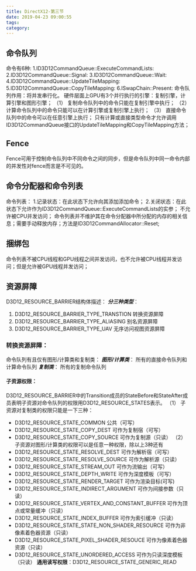 ```yaml
---
title: DirectX12-第三节
date: 2019-04-23 09:00:55
tags:
category:
---
```

## 命令队列
命令有6种:
1.ID3D12CommandQueue::ExecuteCommandLists:
2.ID3D12CommandQueue::Signal:
3.ID3D12CommandQueue::Wait:
4.ID3D12CommandQueue::UpdateTileMapping:
5.ID3D12CommandQueue::CopyTileMapping:
6.ISwapChain::Present:
命令队列作用：将并发串行化。
硬件层面上GPU有3个并行执行的引擎：复制引擎，计算引擎和图形引擎；
（1） 复制命令队列中的命令只能在复制引擎中执行；
（2） 计算命令队列中的命令只能可以在计算引擎或复制引擎上执行；
（3） 直接命令队列中的命令可以在任意引擎上执行；
只有计算或直接类型命令才允许调用ID3D12CommandQueue接口的UpdateTileMapping和CopyTileMapping方法；
## Fence
Fence可用于控制命令队列中不同命令之间的同步，但是命令队列中同一命令内部的并发性对fence而言是不可见的。
## 命令分配器和命令列表
命令列表：
1.记录状态：在此状态下允许向其添加添加命令；
2.关闭状态：在此状态下允许作为ID3D12CommandQueue::ExecuteCommandLists的实参；
不允许被CPU并发访问；
命令列表并不维护其在命令分配器中所分配的内存的相关信息；需要手动释放内存；方法是ID3D12CommandAllocator::Reset;
## 捆绑包
命令列表不被CPU线程和GPU线程之间并发访问，也不允许被CPU线程并发访问；但是允许被GPU线程并发访问；
## 资源屏障
D3D12_RESOURCE_BARRIER结构体描述：
***分三种类型***：
1. D3D12_RESOURCE_BARRIER_TYPE_TRANSTION 转换资源屏障
2. D3D12_RESOURCE_BARRIER_TYPE_ALIASING  别名资源屏障
3. D3D12_RESOURCE_BARRIER_TYPE_UAV       无序访问视图资源屏障

### 转换资源屏障：
命令队列有且仅有图形/计算类和复制类：
***图形/计算类***： 所有的直接命令队列和计算命令队列
***复制类***： 所有的复制命令队列
#### 子资源权限：
D3D12_RESOURCE_BARRIER中的Transition成员的StateBefore和StateAfter成员表明子资源对命令队列的权限用D3D12_RESOURCE_STATES表示。
（1） 子资源对复制类的权限只能是一下三种：
* D3D12_RESOURCE_STATE_COMMON 公共（可写）
* D3D12_RESOURCE_STATE_COPY_DEST 可作为复制宿（可写）
* D3D12_RESOURCE_STATE_COPY_SOURCE 可作为复制源（只读）
（2） 子资源对图形/计算类的权限可以是任意一种权限，除以上3种还有
* D3D12_RESOURCE_STATE_RESOLVE_DEST 可作为解析宿（可写）
* D3D12_RESOURCE_STATE_RESOLVE_SOURCE 可作为解析源（只读）
* D3D12_RESOURCE_STATE_STREAM_OUT 可作为流输出（可写）
* D3D12_RESOURCE_STATE_DEPTH_WRITE 可作为深度模板（可写）
* D3D12_RESOURCE_STATE_RENDER_TARGET 可作为渲染目标(可写)
* D3D12_RESOURCE_STATE_INDIRECT_ARGUMENT 可作为间接参数（只读）
* D3D12_RESOURCE_STATE_VERTEX_AND_CONSTANT_BUFFER 可作为顶点或常量缓冲（只读）
* D3D12_RESOURCE_STATE_INDEX_BUFFER 可作为索引缓冲（只读）
* D3D12_RESOURCE_STATE_STATE_NON_SHADER_RESOURCE 可作为非像素着色器资源（只读）
* D3D12_RESOURCE_STATE_PIXEL_SHADER_RESOUCE 可作为像素着色器资源（只读）
* D3D12_RESOURCE_STATE_UNORDERED_ACCESS 可作为只读深度模板（只读）
**通用读写权限**：D3D12_RESOURCE_STATE_GENERIC_READ

